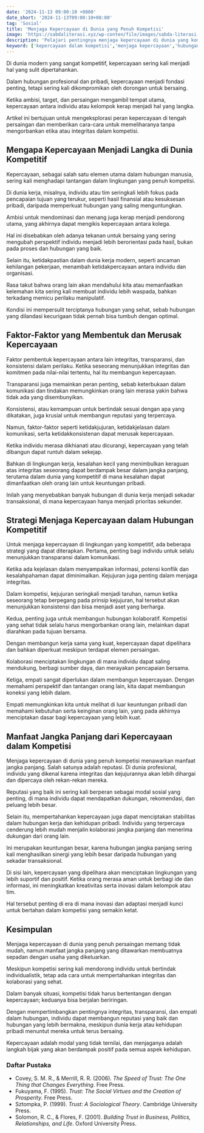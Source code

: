 ```yaml
---
date: '2024-11-13 09:00:10 +0800'
date_short: '2024-11-13T09:00:10+08:00'
tag: 'Sosial'
title: 'Menjaga Kepercayaan di Dunia yang Penuh Kompetisi'
image: 'https://sabdaliterasi.xyz/wp-conten/file/images/sabda-literasi-menjaga-kepercayaan-di-dunia-yang-penuh-kompetisi.jpg'
description: 'Pelajari pentingnya menjaga kepercayaan di dunia yang kompetitif, strategi yang bisa diterapkan, serta manfaat jangka panjang dari mempertahankan kepercayaan.'
keyword: ['kepercayaan dalam kompetisi','menjaga kepercayaan','hubungan profesional','etika dalam persaingan','membangun kepercayaan']
---
```

<p>Di dunia modern yang sangat kompetitif, kepercayaan sering kali menjadi hal yang sulit dipertahankan. </p><p>Dalam hubungan profesional dan pribadi, kepercayaan menjadi fondasi penting, tetapi sering kali dikompromikan oleh dorongan untuk bersaing. </p><p>Ketika ambisi, target, dan persaingan mengambil tempat utama, kepercayaan antara individu atau kelompok kerap menjadi hal yang langka. </p><p>Artikel ini bertujuan untuk mengeksplorasi peran kepercayaan di tengah persaingan dan memberikan cara-cara untuk memeliharanya tanpa mengorbankan etika atau integritas dalam kompetisi.</p><h2><strong>Mengapa Kepercayaan Menjadi Langka di Dunia Kompetitif</strong></h2><p>Kepercayaan, sebagai salah satu elemen utama dalam hubungan manusia, sering kali menghadapi tantangan dalam lingkungan yang penuh kompetisi. </p><p>Di dunia kerja, misalnya, individu atau tim seringkali lebih fokus pada pencapaian tujuan yang terukur, seperti hasil finansial atau kesuksesan pribadi, daripada memperkuat hubungan yang saling menguntungkan. </p><p>Ambisi untuk mendominasi dan menang juga kerap menjadi pendorong utama, yang akhirnya dapat mengikis kepercayaan antara kolega. </p><p>Hal ini disebabkan oleh adanya tekanan untuk bersaing yang sering mengubah perspektif individu menjadi lebih berorientasi pada hasil, bukan pada proses dan hubungan yang baik.</p><p>Selain itu, ketidakpastian dalam dunia kerja modern, seperti ancaman kehilangan pekerjaan, menambah ketidakpercayaan antara individu dan organisasi. </p><p>Rasa takut bahwa orang lain akan mendahului kita atau memanfaatkan kelemahan kita sering kali membuat individu lebih waspada, bahkan terkadang memicu perilaku manipulatif. </p><p>Kondisi ini mempersulit terciptanya hubungan yang sehat, sebab hubungan yang dilandasi kecurigaan tidak pernah bisa tumbuh dengan optimal.</p><h2><strong>Faktor-Faktor yang Membentuk dan Merusak Kepercayaan</strong></h2><p>Faktor pembentuk kepercayaan antara lain integritas, transparansi, dan konsistensi dalam perilaku. Ketika seseorang menunjukkan integritas dan komitmen pada nilai-nilai tertentu, hal itu membangun kepercayaan. </p><p>Transparansi juga memainkan peran penting, sebab keterbukaan dalam komunikasi dan tindakan memungkinkan orang lain merasa yakin bahwa tidak ada yang disembunyikan. </p><p>Konsistensi, atau kemampuan untuk bertindak sesuai dengan apa yang dikatakan, juga krusial untuk membangun reputasi yang terpercaya.</p><p>Namun, faktor-faktor seperti ketidakjujuran, ketidakjelasan dalam komunikasi, serta ketidakkonsistenan dapat merusak kepercayaan. </p><p>Ketika individu merasa dikhianati atau dicurangi, kepercayaan yang telah dibangun dapat runtuh dalam sekejap. </p><p>Bahkan di lingkungan kerja, kesalahan kecil yang menimbulkan keraguan atas integritas seseorang dapat berdampak besar dalam jangka panjang, terutama dalam dunia yang kompetitif di mana kesalahan dapat dimanfaatkan oleh orang lain untuk keuntungan pribadi. </p><p>Inilah yang menyebabkan banyak hubungan di dunia kerja menjadi sekadar transaksional, di mana kepercayaan hanya menjadi prioritas sekunder.</p><h2><strong>Strategi Menjaga Kepercayaan dalam Hubungan Kompetitif</strong></h2><p>Untuk menjaga kepercayaan di lingkungan yang kompetitif, ada beberapa strategi yang dapat diterapkan. Pertama, penting bagi individu untuk selalu menunjukkan transparansi dalam komunikasi. </p><p>Ketika ada kejelasan dalam menyampaikan informasi, potensi konflik dan kesalahpahaman dapat diminimalkan. Kejujuran juga penting dalam menjaga integritas. </p><p>Dalam kompetisi, kejujuran seringkali menjadi taruhan, namun ketika seseorang tetap berpegang pada prinsip kejujuran, hal tersebut akan menunjukkan konsistensi dan bisa menjadi aset yang berharga.</p><p>Kedua, penting juga untuk membangun hubungan kolaboratif. Kompetisi yang sehat tidak selalu harus mengorbankan orang lain, melainkan dapat diarahkan pada tujuan bersama. </p><p>Dengan membangun kerja sama yang kuat, kepercayaan dapat dipelihara dan bahkan diperkuat meskipun terdapat elemen persaingan. </p><p>Kolaborasi menciptakan lingkungan di mana individu dapat saling mendukung, berbagi sumber daya, dan merayakan pencapaian bersama.</p><p>Ketiga, empati sangat diperlukan dalam membangun kepercayaan. Dengan memahami perspektif dan tantangan orang lain, kita dapat membangun koneksi yang lebih dalam.</p><p> Empati memungkinkan kita untuk melihat di luar keuntungan pribadi dan memahami kebutuhan serta keinginan orang lain, yang pada akhirnya menciptakan dasar bagi kepercayaan yang lebih kuat.</p><h2><strong>Manfaat Jangka Panjang dari Kepercayaan dalam Kompetisi</strong></h2><p>Menjaga kepercayaan di dunia yang penuh kompetisi menawarkan manfaat jangka panjang. Salah satunya adalah reputasi. Di dunia profesional, individu yang dikenal karena integritas dan kejujurannya akan lebih dihargai dan dipercaya oleh rekan-rekan mereka. </p><p>Reputasi yang baik ini sering kali berperan sebagai modal sosial yang penting, di mana individu dapat mendapatkan dukungan, rekomendasi, dan peluang lebih besar.</p><p>Selain itu, mempertahankan kepercayaan juga dapat menciptakan stabilitas dalam hubungan kerja dan kehidupan pribadi. Individu yang terpercaya cenderung lebih mudah menjalin kolaborasi jangka panjang dan menerima dukungan dari orang lain. </p><p>Ini merupakan keuntungan besar, karena hubungan jangka panjang sering kali menghasilkan sinergi yang lebih besar daripada hubungan yang sekadar transaksional.</p><p>Di sisi lain, kepercayaan yang dipelihara akan menciptakan lingkungan yang lebih suportif dan positif. Ketika orang merasa aman untuk berbagi ide dan informasi, ini meningkatkan kreativitas serta inovasi dalam kelompok atau tim. </p><p>Hal tersebut penting di era di mana inovasi dan adaptasi menjadi kunci untuk bertahan dalam kompetisi yang semakin ketat.</p><h2><strong>Kesimpulan</strong></h2><p>Menjaga kepercayaan di dunia yang penuh persaingan memang tidak mudah, namun manfaat jangka panjang yang ditawarkan membuatnya sepadan dengan usaha yang dikeluarkan. </p><p>Meskipun kompetisi sering kali mendorong individu untuk bertindak individualistik, tetap ada cara untuk mempertahankan integritas dan kolaborasi yang sehat. </p><p>Dalam banyak situasi, kompetisi tidak harus bertentangan dengan kepercayaan; keduanya bisa berjalan beriringan.</p><p>Dengan mempertimbangkan pentingnya integritas, transparansi, dan empati dalam hubungan, individu dapat membangun reputasi yang baik dan hubungan yang lebih bermakna, meskipun dunia kerja atau kehidupan pribadi menuntut mereka untuk terus bersaing. </p><p>Kepercayaan adalah modal yang tidak ternilai, dan menjaganya adalah langkah bijak yang akan berdampak positif pada semua aspek kehidupan.</p><h3><strong>Daftar Pustaka</strong></h3><ul><li>Covey, S. M. R., &amp; Merrill, R. R. (2006). <em>The Speed of Trust: The One Thing that Changes Everything</em>. Free Press.</li><li>Fukuyama, F. (1995). <em>Trust: The Social Virtues and the Creation of Prosperity</em>. Free Press.</li><li>Sztompka, P. (1999). <em>Trust: A Sociological Theory</em>. Cambridge University Press.</li><li>Solomon, R. C., &amp; Flores, F. (2001). <em>Building Trust in Business, Politics, Relationships, and Life</em>. Oxford University Press.</li></ul>